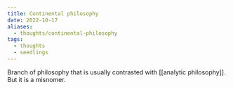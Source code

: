 ```yaml
---
title: Continental philosophy
date: 2022-10-17
aliases:
  - thoughts/continental-philosophy
tags:
  - thoughts
  - seedlings
---
```

Branch of philosophy that is usually contrasted with [[analytic philosophy]]. But it is a misnomer.